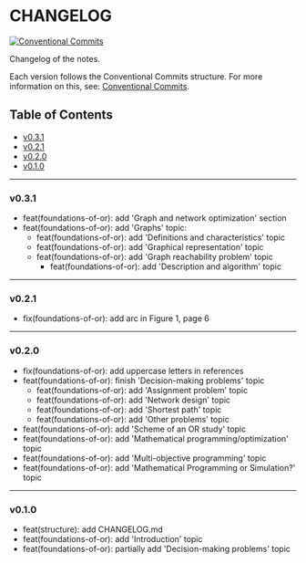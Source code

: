 <h1>CHANGELOG</h1>

[![Conventional Commits](https://img.shields.io/badge/Conventional%20Commits-1.0.0-%23FE5196?logo=conventionalcommits&logoColor=white)](https://conventionalcommits.org)

Changelog of the notes.

Each version follows the Conventional Commits structure. For more information on this, see: [Conventional Commits](https://www.conventionalcommits.org/en/v1.0.0/).


<h2>Table of Contents</h2>

- [v0.3.1](#v031)
- [v0.2.1](#v021)
- [v0.2.0](#v020)
- [v0.1.0](#v010)

--------------------

### v0.3.1

- feat(foundations-of-or): add 'Graph and network optimization' section
- feat(foundations-of-or): add 'Graphs' topic:
  - feat(foundations-of-or): add 'Definitions and characteristics' topic
  - feat(foundations-of-or): add 'Graphical representation' topic
  - feat(foundations-of-or): add 'Graph reachability problem' topic
    - feat(foundations-of-or): add 'Description and algorithm' topic

--------------------

### v0.2.1

- fix(foundations-of-or): add arc in Figure 1, page 6

--------------------

### v0.2.0

- fix(foundations-of-or): add uppercase letters in references
- feat(foundations-of-or): finish 'Decision-making problems' topic
  - feat(foundations-of-or): add 'Assignment problem' topic
  - feat(foundations-of-or): add 'Network design' topic
  - feat(foundations-of-or): add 'Shortest path' topic
  - feat(foundations-of-or): add 'Other problems' topic
- feat(foundations-of-or): add 'Scheme of an OR study' topic
- feat(foundations-of-or): add 'Mathematical programming/optimization' topic
- feat(foundations-of-or): add 'Multi-objective programming' topic
- feat(foundations-of-or): add 'Mathematical Programming or Simulation?' topic

--------------------

### v0.1.0

- feat(structure): add CHANGELOG.md
- feat(foundations-of-or): add 'Introduction' topic
- feat(foundations-of-or): partially add 'Decision-making problems' topic
